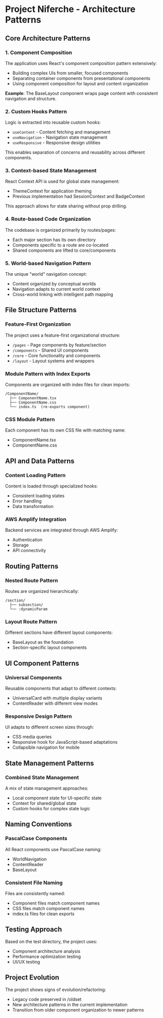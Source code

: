 # Project Niferche - Architecture Patterns

## Core Architecture Patterns

### 1. Component Composition
The application uses React's component composition pattern extensively:
- Building complex UIs from smaller, focused components
- Separating container components from presentational components
- Using component composition for layout and content organization

**Example**: The BaseLayout component wraps page content with consistent navigation and structure.

### 2. Custom Hooks Pattern
Logic is extracted into reusable custom hooks:
- `useContent` - Content fetching and management
- `useNavigation` - Navigation state management
- `useResponsive` - Responsive design utilities

This enables separation of concerns and reusability across different components.

### 3. Context-based State Management
React Context API is used for global state management:
- ThemeContext for application theming
- Previous implementation had SessionContext and BadgeContext

This approach allows for state sharing without prop drilling.

### 4. Route-based Code Organization
The codebase is organized primarily by routes/pages:
- Each major section has its own directory
- Components specific to a route are co-located
- Shared components are lifted to core/components

### 5. World-based Navigation Pattern
The unique "world" navigation concept:
- Content organized by conceptual worlds
- Navigation adapts to current world context
- Cross-world linking with intelligent path mapping

## File Structure Patterns

### Feature-First Organization
The project uses a feature-first organizational structure:
- `/pages` - Page components by feature/section
- `/components` - Shared UI components
- `/core` - Core functionality and components
- `/layout` - Layout systems and wrappers

### Module Pattern with Index Exports
Components are organized with index files for clean imports:
```
/ComponentName/
  ├── ComponentName.tsx
  ├── ComponentName.css
  └── index.ts  (re-exports component)
```

### CSS Module Pattern
Each component has its own CSS file with matching name:
- ComponentName.tsx
- ComponentName.css

## API and Data Patterns

### Content Loading Pattern
Content is loaded through specialized hooks:
- Consistent loading states
- Error handling
- Data transformation

### AWS Amplify Integration
Backend services are integrated through AWS Amplify:
- Authentication
- Storage
- API connectivity

## Routing Patterns

### Nested Route Pattern
Routes are organized hierarchically:
```
/section/
  ├── subsection/
  └── :dynamicParam
```

### Layout Route Pattern
Different sections have different layout components:
- BaseLayout as the foundation
- Section-specific layout components

## UI Component Patterns

### Universal Components
Reusable components that adapt to different contexts:
- UniversalCard with multiple display variants
- ContentReader with different view modes

### Responsive Design Pattern
UI adapts to different screen sizes through:
- CSS media queries
- Responsive hook for JavaScript-based adaptations
- Collapsible navigation for mobile

## State Management Patterns

### Combined State Management
A mix of state management approaches:
- Local component state for UI-specific state
- Context for shared/global state
- Custom hooks for complex state logic

## Naming Conventions

### PascalCase Components
All React components use PascalCase naming:
- WorldNavigation
- ContentReader
- BaseLayout

### Consistent File Naming
Files are consistently named:
- Component files match component names
- CSS files match component names
- index.ts files for clean exports

## Testing Approach

Based on the test directory, the project uses:
- Component architecture analysis
- Performance optimization testing
- UI/UX testing

## Project Evolution

The project shows signs of evolution/refactoring:
- Legacy code preserved in /oldset
- New architecture patterns in the current implementation
- Transition from older component organization to newer patterns
